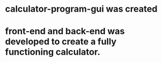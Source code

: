 # calculator-program-gui was created 
# front-end and back-end was developed to create a fully functioning calculator. 
